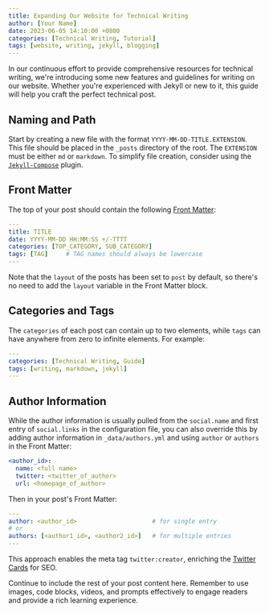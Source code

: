 ```yaml
---
title: Expanding Our Website for Technical Writing
author: [Your Name]
date: 2023-06-05 14:10:00 +0800
categories: [Technical Writing, Tutorial]
tags: [website, writing, jekyll, blogging]
---
```


In our continuous effort to provide comprehensive resources for technical writing, we're introducing some new features and guidelines for writing on our website. Whether you're experienced with Jekyll or new to it, this guide will help you craft the perfect technical post.

## Naming and Path

Start by creating a new file with the format `YYYY-MM-DD-TITLE.EXTENSION`. This file should be placed in the `_posts` directory of the root. The `EXTENSION` must be either `md` or `markdown`. To simplify file creation, consider using the [`Jekyll-Compose`](https://github.com/jekyll/jekyll-compose) plugin.

## Front Matter

The top of your post should contain the following [Front Matter](https://jekyllrb.com/docs/front-matter/):

```yaml
---
title: TITLE
date: YYYY-MM-DD HH:MM:SS +/-TTTT
categories: [TOP_CATEGORY, SUB_CATEGORY]
tags: [TAG]     # TAG names should always be lowercase
---
```

Note that the `layout` of the posts has been set to `post` by default, so there's no need to add the `layout` variable in the Front Matter block.

## Categories and Tags

The `categories` of each post can contain up to two elements, while `tags` can have anywhere from zero to infinite elements. For example:

```yaml
---
categories: [Technical Writing, Guide]
tags: [writing, markdown, jekyll]
---
```

## Author Information

While the author information is usually pulled from the `social.name` and first entry of `social.links` in the configuration file, you can also override this by adding author information in `_data/authors.yml` and using `author` or `authors` in the Front Matter:

```yaml
<author_id>:
  name: <full name>
  twitter: <twitter_of_author>
  url: <homepage_of_author>
```

Then in your post's Front Matter:

```yaml
---
author: <author_id>                     # for single entry
# or
authors: [<author1_id>, <author2_id>]   # for multiple entries
---
```

This approach enables the meta tag `twitter:creator`, enriching the [Twitter Cards](https://developer.twitter.com/en/docs/twitter-for-websites/cards/guides/getting-started#card-and-content-attribution) for SEO.

Continue to include the rest of your post content here. Remember to use images, code blocks, videos, and prompts effectively to engage readers and provide a rich learning experience.

